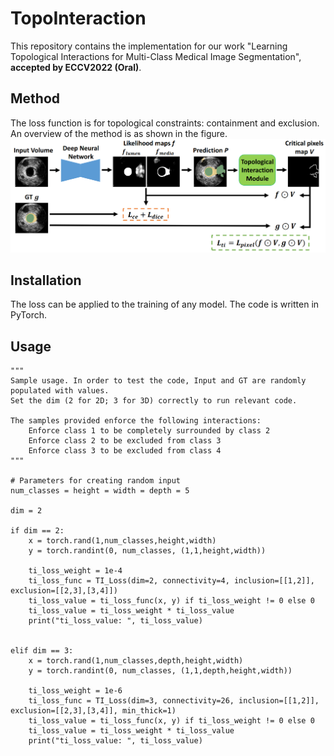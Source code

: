 # TopoInteraction
This repository contains the implementation for our work "Learning Topological Interactions for Multi-Class Medical Image Segmentation", **accepted by ECCV2022 (Oral)**. 

## Method
The loss function is for topological constraints: containment and exclusion. An overview of the method is as shown in the figure.
![Overview](pipeline-fig.png?raw=true)

## Installation
The loss can be applied to the training of any model. The code is written in PyTorch.

## Usage
    """
    Sample usage. In order to test the code, Input and GT are randomly populated with values.
    Set the dim (2 for 2D; 3 for 3D) correctly to run relevant code.

    The samples provided enforce the following interactions:
        Enforce class 1 to be completely surrounded by class 2
        Enforce class 2 to be excluded from class 3
        Enforce class 3 to be excluded from class 4
    """

    # Parameters for creating random input
    num_classes = height = width = depth = 5

    dim = 2

    if dim == 2:
        x = torch.rand(1,num_classes,height,width)
        y = torch.randint(0, num_classes, (1,1,height,width))

        ti_loss_weight = 1e-4
        ti_loss_func = TI_Loss(dim=2, connectivity=4, inclusion=[[1,2]], exclusion=[[2,3],[3,4]])
        ti_loss_value = ti_loss_func(x, y) if ti_loss_weight != 0 else 0
        ti_loss_value = ti_loss_weight * ti_loss_value
        print("ti_loss_value: ", ti_loss_value)


    elif dim == 3:
        x = torch.rand(1,num_classes,depth,height,width)
        y = torch.randint(0, num_classes, (1,1,depth,height,width))

        ti_loss_weight = 1e-6
        ti_loss_func = TI_Loss(dim=3, connectivity=26, inclusion=[[1,2]], exclusion=[[2,3],[3,4]], min_thick=1)
        ti_loss_value = ti_loss_func(x, y) if ti_loss_weight != 0 else 0
        ti_loss_value = ti_loss_weight * ti_loss_value
        print("ti_loss_value: ", ti_loss_value)

